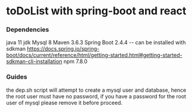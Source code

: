 # toDoList with spring-boot and react

### Dependencies
 java 11 jdk
 Mysql 8
 Maven 3.6.3
 Spring Boot 2.4.4 -- can be installed with sdkman https://docs.spring.io/spring-boot/docs/current/reference/html/getting-started.html#getting-started-sdkman-cli-installation
 npm 7.8.0
### Guides
the dep.sh script will attempt to create a mysql user and database, hence the root user must have no password,
if you have a password for the root user of mysql please remove it before proceed.



